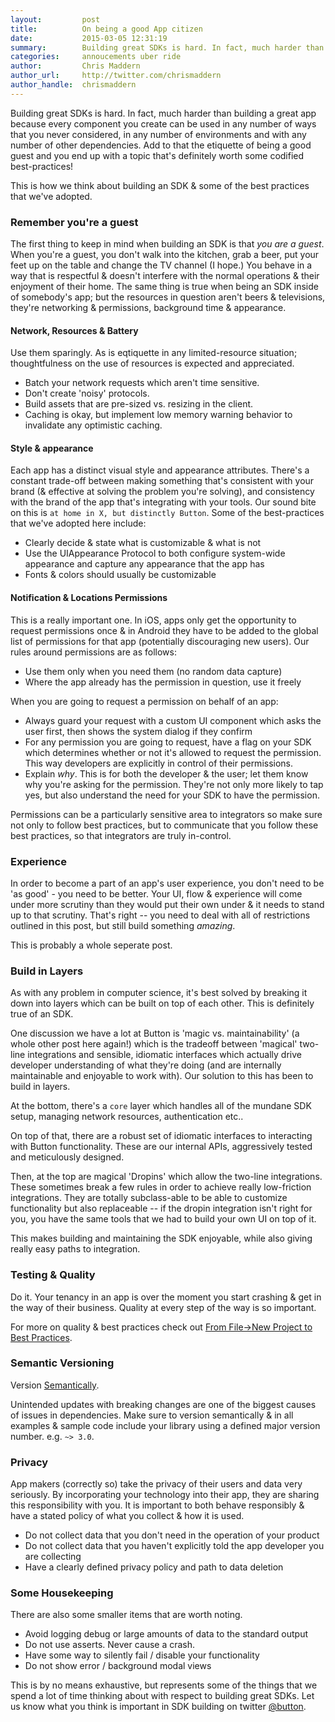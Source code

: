 ```yaml
---
layout:         post
title:          On being a good App citizen
date:           2015-03-05 12:31:19
summary:        Building great SDKs is hard. In fact, much harder than building a great app because every component you create can be used in any number of ways that you never considered, in any number of environments and with any number of other dependencies. Add to that the etiquette of being a good guest and you end up with a topic that's definitely worth some codised best-practices! 
categories:     annoucements uber ride
author:         Chris Maddern
author_url:     http://twitter.com/chrismaddern
author_handle:  chrismaddern
---
```


Building great SDKs is hard. In fact, much harder than building a great app because every component you create can be used in any number of ways that you never considered, in any number of environments and with any number of other dependencies. Add to that the etiquette of being a good guest and you end up with a topic that's definitely worth some codified best-practices! 

This is how we think about building an SDK & some of the best practices that we've adopted.

### Remember you're a guest
The first thing to keep in mind when building an SDK is that <em>you are a guest</em>. When you're a guest, you don't walk into the kitchen, grab a beer, put your feet up on the table and change the TV channel (I hope.) You behave in a way that is respectful & doesn't interfere with the normal operations & their enjoyment of their home. The same thing is true when being an SDK inside of somebody's app; but the resources in question aren't beers & televisions, they're networking & permissions, background time & appearance. 

#### Network, Resources & Battery
Use them sparingly. As is eqtiquette in any limited-resource situation; thoughtfulness on the use of resources is expected and appreciated. 

- Batch your network requests which aren't time sensitive. 
- Don't create 'noisy' protocols. 
- Build assets that are pre-sized vs. resizing in the client. 
- Caching is okay, but implement low memory warning behavior to invalidate any optimistic caching. 

#### Style & appearance
Each app has a distinct visual style and appearance attributes. There's a constant trade-off between making something that's consistent with your brand (& effective at solving the problem you're solving), and consistency with the brand of the app that's integrating with your tools. Our sound bite on this is `at home in X, but distinctly Button`. Some of the best-practices that we've adopted here include:

- Clearly decide & state what is customizable & what is not
- Use the UIAppearance Protocol to both configure system-wide appearance and capture any appearance that the app has
- Fonts & colors should usually be customizable

#### Notification & Locations Permissions
This is a really important one. In iOS, apps only get the opportunity to request permissions once & in Android they have to be added to the global list of permissions for that app (potentially discouraging new users). Our rules around permissions are as follows:

- Use them only when you need them (no random data capture)
- Where the app already has the permission in question, use it freely

When you are going to request a permission on behalf of an app:

- Always guard your request with a custom UI component which asks the user first, then shows the system dialog if they confirm
- For any permission you are going to request, have a flag on your SDK which determines whether or not it's allowed to request the permission. This way developers are explicitly in control of their permissions.
- Explain <em>why</em>. This is for both the developer & the user; let them know why you're asking for the permission. They're not only more likely to tap yes, but also understand the need for your SDK to have the permission.

Permissions can be a particularly sensitive area to integrators so make sure not only to follow best practices, but to communicate that you follow these best practices, so that integrators are truly in-control.

### Experience

In order to become a part of an app's user experience, you don't need to be 'as good' - you need to be better. Your UI, flow & experience will come under more scrutiny than they would put their own under & it needs to stand up to that scrutiny. That's right -- you need to deal with all of restrictions outlined in this post, but still build something *amazing*.

This is probably a whole seperate post.

### Build in Layers

As with any problem in computer science, it's best solved by breaking it down into layers which can be built on top of each other. This is definitely true of an SDK.

One discussion we have a lot at Button is 'magic vs. maintainability' (a whole other post here again!) which is the tradeoff between 'magical' two-line integrations and sensible, idiomatic interfaces which actually drive developer understanding of what they're doing (and are internally maintainable and enjoyable to work with). Our solution to this has been to build in layers.

At the bottom, there's a `core` layer which handles all of the mundane SDK setup, managing network resources, authentication etc.. 

On top of that, there are a robust set of idiomatic interfaces to interacting with Button functionality. These are our internal APIs, aggressively tested and meticulously designed.

Then, at the top are magical 'Dropins' which allow the two-line integrations. These sometimes break a few rules in order to achieve really low-friction integrations. They are totally subclass-able to be able to customize functionality but also replaceable -- if the dropin integration isn't right for you, you have the same tools that we had to build your own UI on top of it.

This makes building and maintaining the SDK enjoyable, while also giving really easy paths to integration.

### Testing & Quality
Do it. Your tenancy in an app is over the moment you start crashing & get in the way of their business. Quality at every step of the way is so important.

For more on quality & best practices check out <a href="http://building.usebutton.com/process/best-practices/new-project/2014/10/15/from-file-new-project-to-best-practices/">From File->New Project to Best Practices</a>.

### Semantic Versioning
Version <a href="http://semver.org/">Semantically</a>.

Unintended updates with breaking changes are one of the biggest causes of issues in dependencies. Make sure to version semantically & in all examples & sample code include your library using a defined major version number. e.g. `~> 3.0`. 

### Privacy
App makers (correctly	so) take the privacy of their users and data very seriously. By incorporating your technology into their app, they are sharing this responsibility with you. It is important to both behave responsibly & have a stated policy of what you collect & how it is used.

- Do not collect data that you don't need in the operation of your product
- Do not collect data that you haven't explicitly told the app developer you are collecting
- Have a clearly defined privacy policy and path to data deletion

### Some Housekeeping

There are also some smaller items that are worth noting.

- Avoid logging debug or large amounts of data to the standard output
- Do not use asserts. Never cause a crash.
- Have some way to silently fail / disable your functionality
- Do not show error / background modal views

This is by no means exhaustive, but represents some of the things that we spend a lot of time thinking about with respect to building great SDKs. Let us know what you think is important in SDK building on twitter <a href="http://twitter.com/button">@button</a>.

